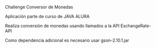 Challenge Conversor de Monedas

Aplicación parte de curso de JAVA ALURA 

Realiza conversión de monedas usando llamados a la API ExchangeRate-API

Como dependencia adicional es necesario usar gson-2.10.1.jar

